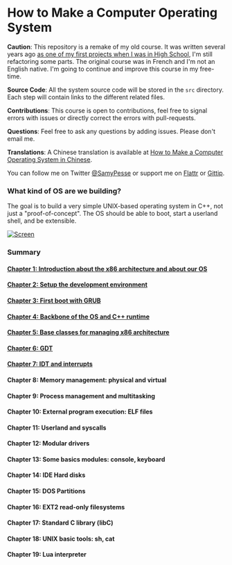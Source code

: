 How to Make a Computer Operating System
=======================================

**Caution**: This repository is a remake of my old course. It was written several years ago [as one of my first projects when I was in High School](https://github.com/SamyPesse/devos), I'm still refactoring some parts. The original course was in French and I'm not an English native. I'm going to continue and improve this course in my free-time.

**Source Code**: All the system source code will be stored in the `src` directory. Each step will contain links to the different related files.

**Contributions**: This course is open to contributions, feel free to signal errors with issues or directly correct the errors with pull-requests.

**Questions**: Feel free to ask any questions by adding issues. Please don't email me.

**Translations**: A Chinese translation is available at [How to Make a Computer Operating System in Chinese](https://github.com/Kroderia/How-to-Make-a-Computer-Operating-System-in-Chinese).

You can follow me on Twitter [@SamyPesse](https://twitter.com/SamyPesse) or support me on [Flattr](https://flattr.com/profile/samy.pesse) or [Gittip](https://www.gittip.com/SamyPesse/).

### What kind of OS are we building?

The goal is to build a very simple UNIX-based operating system in C++, not just a "proof-of-concept". The OS should be able to boot, start a userland shell, and be extensible.

[![Screen](https://raw.github.com/SamyPesse/How-to-Make-a-Computer-Operating-System/master/preview.png)](https://raw.github.com/SamyPesse/How-to-Make-a-Computer-Operating-System/master/preview.png)

### Summary

#### [Chapter 1: Introduction about the x86 architecture and about our OS](Chapter-1/README.md)

#### [Chapter 2: Setup the development environment](Chapter-2/README.md)

#### [Chapter 3: First boot with GRUB](Chapter-3/README.md)

#### [Chapter 4: Backbone of the OS and C++ runtime](Chapter-4/README.md)

#### [Chapter 5: Base classes for managing x86 architecture](Chapter-5/README.md)

#### [Chapter 6: GDT](Chapter-6/README.md)

#### [Chapter 7: IDT and interrupts](Chapter-7/README.md)

#### Chapter 8: Memory management: physical and virtual

#### Chapter 9: Process management and multitasking

#### Chapter 10: External program execution: ELF files

#### Chapter 11: Userland and syscalls

#### Chapter 12: Modular drivers

#### Chapter 13: Some basics modules: console, keyboard

#### Chapter 14: IDE Hard disks

#### Chapter 15: DOS Partitions

#### Chapter 16: EXT2 read-only filesystems

#### Chapter 17: Standard C library (libC)

#### Chapter 18: UNIX basic tools: sh, cat

#### Chapter 19: Lua interpreter

